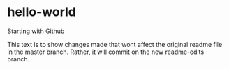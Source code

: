# hello-world
Starting with Github

This text is to show changes made that wont affect the original readme file in the master branch. Rather, it will commit on the new readme-edits branch.
